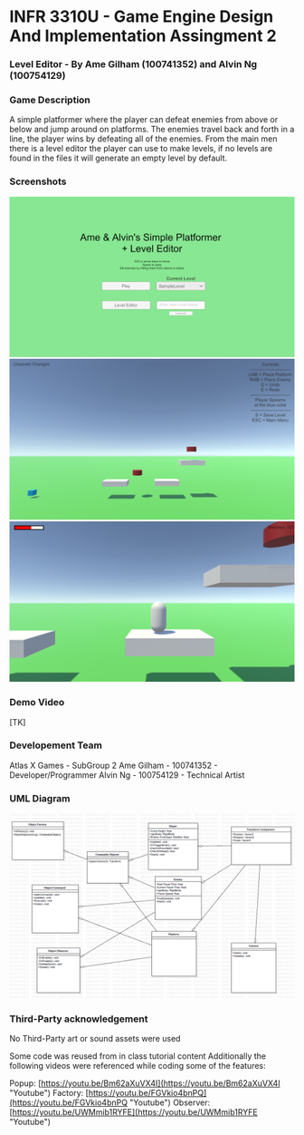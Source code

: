 # INFR 3310U - Game Engine Design And Implementation Assingment 2

### Level Editor - By Ame Gilham (100741352) and Alvin Ng (‌100754129)


### Game Description

A simple platformer where the player can defeat enemies from above or below and jump around on platforms. 
The enemies travel back and forth in a line, the player wins by defeating all of the enemies. 
From the main men there is a level editor the player can use to make levels, if no levels are found in the
files it will generate an empty level by default.

### Screenshots

![Menu](Images/Menu.png)
![Editor](Images/Editor.png)
![Game](Images/Game.png)

### Demo Video

[TK]

### Developement Team

Atlas X Games - SubGroup 2
Ame Gilham - 100741352 - Developer/Programmer
Alvin Ng - 100754129 - Technical Artist

### UML Diagram

![UML](Images/UML.png)

### Third-Party acknowledgement

No Third-Party art or sound assets were used

Some code was reused from in class tutorial content
Additionally the following videos were referenced 
while coding some of the features:

Popup: [https://youtu.be/Bm62aXuVX4I](https://youtu.be/Bm62aXuVX4I "Youtube") 
Factory: [https://youtu.be/FGVkio4bnPQ](https://youtu.be/FGVkio4bnPQ "Youtube")
Observer: [https://youtu.be/UWMmib1RYFE](https://youtu.be/UWMmib1RYFE "Youtube")
